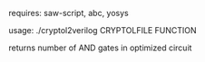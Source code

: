 requires: saw-script, abc, yosys

usage: ./cryptol2verilog CRYPTOLFILE FUNCTION

returns number of AND gates in optimized circuit
